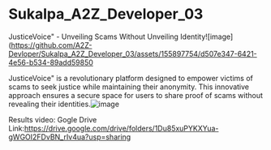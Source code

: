# Sukalpa_A2Z_Developer_03
JusticeVoice" - Unveiling Scams Without Unveiling Identity![image](https://github.com/A2Z-Devloper/Sukalpa_A2Z_Developer_03/assets/155897754/d507e347-6421-4e56-b534-89add59850


JusticeVoice" is a revolutionary platform designed to empower victims of scams to seek justice while maintaining their anonymity. This innovative approach ensures a secure space for users to share proof of scams without revealing their identities.![image](https://github.com/A2Z-Devloper/Sukalpa_A2Z_Developer_03/assets/155897754/0b51043a-b98f-4307-8c0e-814843ca47cc)


Results video:
Gogle Drive Link:https://drive.google.com/drive/folders/1Du85xuPYKXYua-gWGOI2FDvBN_rIv4ua?usp=sharing
